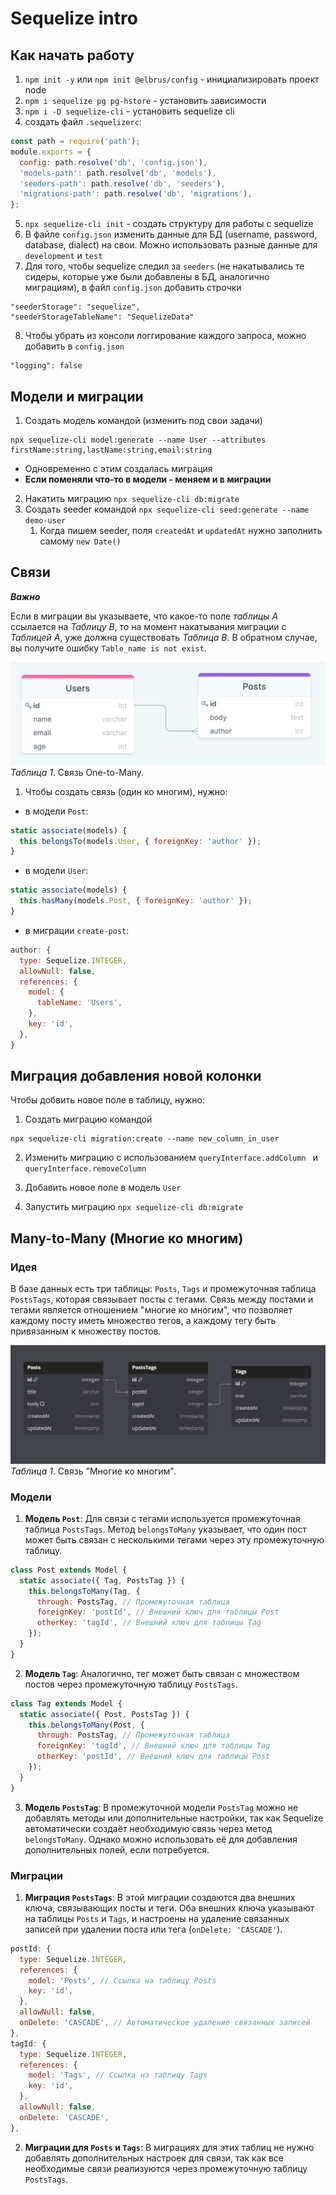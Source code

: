 # Sequelize intro

## Как начать работу

1. `npm init -y` или `npm init @elbrus/config` - инициализировать проект node
2. `npm i sequelize pg pg-hstore` - установить зависимости
3. `npm i -D sequelize-cli` - установить sequelize cli
4. создать файл `.sequelizerc`:

```js
const path = require('path');
module.exports = {
  config: path.resolve('db', 'config.json'),
  'models-path': path.resolve('db', 'models'),
  'seeders-path': path.resolve('db', 'seeders'),
  'migrations-path': path.resolve('db', 'migrations'),
};
```

5. `npx sequelize-cli init` - создать структуру для работы с sequelize
6. В файле `config.json` изменить данные для БД (username, password, database, dialect) на
   свои. Можно использовать разные данные для `development` и `test`
7. Для того, чтобы sequelize следил за `seeders` (не накатывались те сидеры, которые уже
   были добавлены в БД, аналогично миграциям), в файл `config.json` добавить строчки

```
"seederStorage": "sequelize",
"seederStorageTableName": "SequelizeData"
```

8. Чтобы убрать из консоли логгирование каждого запроса, можно добавить в `config.json`

```
"logging": false
```

## Модели и миграции

1.  Создать модель командой (изменить под свои задачи)

```
npx sequelize-cli model:generate --name User --attributes firstName:string,lastName:string,email:string
```

- Одновременно с этим создалась миграция
- **Если поменяли что-то в модели - меняем и в миграции**

2.  Накатить миграцию `npx sequelize-cli db:migrate`
3.  Создать seeder командой `npx sequelize-cli seed:generate --name demo-user`
    1.  Когда пишем seeder, поля `createdAt` и `updatedAt` нужно заполнить самому
        `new Date()`

## Связи

**_Важно_**

Если в миграции вы указываете, что какое-то поле _таблицы А_ ссылается на _Таблицу В_, то
на момент накатывания миграции с _Таблицей А_, уже должна существовать _Таблица В_. В
обратном случае, вы получите ошибку `Table_name is not exist`.

![One-to-Many relation](./1.png)  
_Таблица 1_. Связь One-to-Many.

1.  Чтобы создать связь (один ко многим), нужно:

- в модели `Post`:

```js
static associate(models) {
  this.belongsTo(models.User, { foreignKey: 'author' });
}
```

- в модели `User`:

```js
static associate(models) {
  this.hasMany(models.Post, { foreignKey: 'author' });
}
```

- в миграции `create-post`:

```js
author: {
  type: Sequelize.INTEGER,
  allowNull: false,
  references: {
    model: {
      tableName: 'Users',
    },
    key: 'id',
  },
}
```

## Миграция добавления новой колонки

Чтобы добвить новое поле в таблицу, нужно:

1. Создать миграцию командой

```
npx sequelize-cli migration:create --name new_column_in_user
```

2. Изменить миграцию с использованием `queryInterface.addColumn ` и
   `queryInterface.removeColumn`

3. Добавить новое поле в модель `User`
4. Запустить миграцию `npx sequelize-cli db:migrate`

## Many-to-Many (Многие ко многим)

### Идея

В базе данных есть три таблицы: `Posts`, `Tags` и промежуточная таблица `PostsTags`,
которая связывает посты с тегами. Связь между постами и тегами является отношением "многие
ко многим", что позволяет каждому посту иметь множество тегов, а каждому тегу быть
привязанным к множеству постов.

![Many-to-Many relation](./posts-tags-1.png)  
_Таблица 1_. Связь "Многие ко многим".

### Модели

1. **Модель `Post`**: Для связи с тегами используется промежуточная таблица `PostsTags`.
   Метод `belongsToMany` указывает, что один пост может быть связан с несколькими тегами
   через эту промежуточную таблицу.

```js
class Post extends Model {
  static associate({ Tag, PostsTag }) {
    this.belongsToMany(Tag, {
      through: PostsTag, // Промежуточная таблица
      foreignKey: 'postId', // Внешний ключ для таблицы Post
      otherKey: 'tagId', // Внешний ключ для таблицы Tag
    });
  }
}
```

2. **Модель `Tag`**: Аналогично, тег может быть связан с множеством постов через
   промежуточную таблицу `PostsTags`.

```js
class Tag extends Model {
  static associate({ Post, PostsTag }) {
    this.belongsToMany(Post, {
      through: PostsTag, // Промежуточная таблица
      foreignKey: 'tagId', // Внешний ключ для таблицы Tag
      otherKey: 'postId', // Внешний ключ для таблицы Post
    });
  }
}
```

3. **Модель `PostsTag`**: В промежуточной модели `PostsTag` можно не добавлять методы или
   дополнительные настройки, так как Sequelize автоматически создаёт необходимую связь
   через метод `belongsToMany`. Однако можно использовать её для добавления дополнительных
   полей, если потребуется.

### Миграции

1. **Миграция `PostsTags`**: В этой миграции создаются два внешних ключа, связывающих
   посты и теги. Оба внешних ключа указывают на таблицы `Posts` и `Tags`, и настроены на
   удаление связанных записей при удалении поста или тега (`onDelete: 'CASCADE'`).

```js
postId: {
  type: Sequelize.INTEGER,
  references: {
    model: 'Posts', // Ссылка на таблицу Posts
    key: 'id',
  },
  allowNull: false,
  onDelete: 'CASCADE', // Автоматическое удаление связанных записей
},
tagId: {
  type: Sequelize.INTEGER,
  references: {
    model: 'Tags', // Ссылка на таблицу Tags
    key: 'id',
  },
  allowNull: false,
  onDelete: 'CASCADE',
},
```

2. **Миграции для `Posts` и `Tags`**: В миграциях для этих таблиц не нужно добавлять
   дополнительных настроек для связи, так как все необходимые связи реализуются через
   промежуточную таблицу `PostsTags`.
